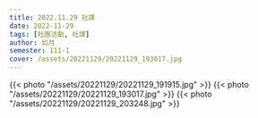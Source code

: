 ```yaml
---
title: 2022.11.29 社課
date: 2022-11-29
tags: [社團活動, 社課]
author: 如月
semester: 111-1
cover: /assets/20221129/20221129_193017.jpg
---
```


{{< photo "/assets/20221129/20221129_191915.jpg" >}}
{{< photo "/assets/20221129/20221129_193017.jpg" >}}
{{< photo "/assets/20221129/20221129_203248.jpg" >}}
